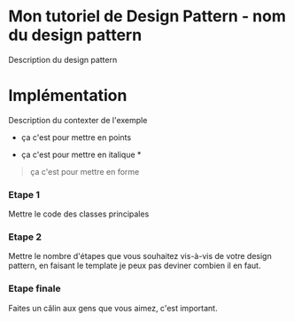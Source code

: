 # Mon tutoriel de Design Pattern - nom du design pattern

Description du design pattern

# Implémentation

Description du contexter de l'exemple

- ça c'est pour mettre en points
* ça c'est pour mettre en italique *

> ça c'est pour mettre en forme

### Etape 1

Mettre le code des classes principales

### Etape 2

Mettre le nombre d'étapes que vous souhaitez vis-à-vis de votre design pattern, en faisant le template je peux pas deviner combien il en faut.

### Etape finale

Faites un câlin aux gens que vous aimez, c'est important.
